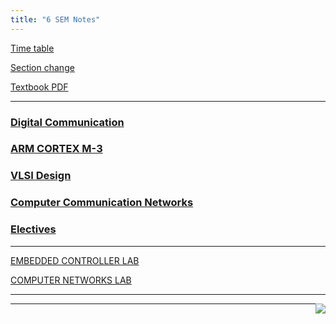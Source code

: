 ```yaml
---
title: "6 SEM Notes"
---
```



<a  target="_blank" href="https://drive.google.com/open?id=1uFVAzi4O49NXUvOW9RFUFkBzI5qFwl1M">Time table</a>

<a target="_blank"  href="https://drive.google.com/open?id=1MZd2galdEg5Pw73UYBEjzCzaiGX1IsJ8">Section change</a>

<a target="_blank"  href="https://drive.google.com/open?id=1c3sym1tVI-vabfqHuj1Byih2-4VdO2Nt">Textbook PDF</a>

<hr>

<h3>  
    <a  target="_blank" href="https://drive.google.com/open?id=18X4SFHEkMvIkg1sPnCfvscMeNofDJdsC"> 
       Digital Communication
    </a>

</h3>

<h3>  
    <a  target="_blank" href="https://drive.google.com/open?id=1CrFTcJTLwHYtnsmr8Cbwik8G-ahDIlHL"> 
       ARM CORTEX M-3
    </a>

</h3>

<h3>  
    <a  target="_blank" href="https://drive.google.com/open?id=1q2p81IeZTLYVdX2-orKeeCcbckhHuuZm">VLSI Design 
       
   </a>

</h3>

<h3>  
    <a  target="_blank" href="https://drive.google.com/open?id=1VhznPAImXtZUZ9yiTnw-6la6UQHiLAsY">Computer Communication Networks 
       
   </a>

</h3>
<h3>  
    <a  target="_blank" href="https://drive.google.com/open?id=1_WlZ9dT0x66zH5e3zLQcDlq-U6yDKGS1">Electives
       
   </a>

</h3>




<hr>

 <a  target="_blank" href="https://drive.google.com/open?id=1fr40FeUJSPhSlHWNWCZmbcFYtcP87i6V">EMBEDDED CONTROLLER LAB </a>


 <a  target="_blank" href="https://drive.google.com/open?id=1ID4-wCujoq-HQhU23HoEk2abt1VSLqvT">COMPUTER NETWORKS LAB</a>


  

<hr>


<a href="#" style="float: right;">
  <img src="https://ecernsit.github.io/assets/top.png"   style="float: right;"  style="width:42px;height:42px;border:0;">
</a>



<hr>
